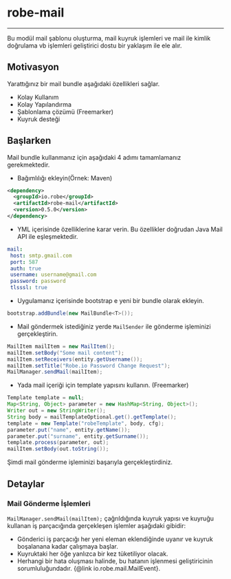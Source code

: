 # robe-mail
---
Bu modül mail şablonu oluşturma, mail kuyruk işlemleri ve mail ile kimlik doğrulama vb işlemleri geliştirici dostu bir yaklaşım ile ele alır.
## Motivasyon
Yarattığınız bir mail bundle aşağıdaki özellikleri sağlar.
 
* Kolay Kullanım
* Kolay Yapılandırma 
* Şablonlama çözümü (Freemarker)
* Kuyruk desteği

## Başlarken
Mail bundle kullanmanız için aşağıdaki 4 adımı tamamlamanız gerekmektedir.

* Bağımlılığı ekleyin(Örnek: Maven)

```xml
<dependency>
  <groupId>io.robe</groupId>
  <artifactId>robe-mail</artifactId>
  <version>0.5.0</version>
</dependency>
```
* YML içerisinde özelliklerine karar verin. Bu özellikler doğrudan Java Mail API ile eşleşmektedir.

```yml
mail:
 host: smtp.gmail.com
 port: 587
 auth: true
 username: username@gmail.com
 password: password
 tlsssl: true
```
* Uygulamanız içerisinde bootstrap e yeni bir bundle olarak ekleyin.

```java
bootstrap.addBundle(new MailBundle<T>());
```
* Mail göndermek istediğiniz yerde `MailSender` ile gönderme işleminizi gerçekleştirin.

```java
MailItem mailItem = new MailItem();
mailItem.setBody("Some mail content");
mailItem.setReceivers(entity.getUsername());
mailItem.setTitle("Robe.io Password Change Request");
MailManager.sendMail(mailItem);
```

* Yada mail içeriği için template yapısını kullanın. (Freemarker)

```java
Template template = null;
Map<String, Object> parameter = new HashMap<String, Object>();
Writer out = new StringWriter();
String body = mailTemplateOptional.get().getTemplate();
template = new Template("robeTemplate", body, cfg);
parameter.put("name", entity.getName());
parameter.put("surname", entity.getSurname());
template.process(parameter, out);
mailItem.setBody(out.toString());
```
Şimdi mail gönderme işleminizi başarıyla gerçekleştirdiniz.

## Detaylar

### Mail Gönderme İşlemleri
`MailManager.sendMail(mailItem);` çağrıldığında kuyruk yapısı ve kuyruğu kullanan iş parçacığında gerçekleşen işlemler aşağıdaki gibidir:
 
 
* Gönderici iş parçacığı her yeni eleman eklendiğinde uyanır ve kuyruk boşalanana kadar çalışmaya başlar.  
* Kuyruktaki her öğe yanlızca bir kez tüketiliyor olacak.
* Herhangi bir hata oluşması halinde, bu hatanın işlenmesi geliştiricinin sorumluluğundadır. {@link io.robe.mail.MailEvent}.